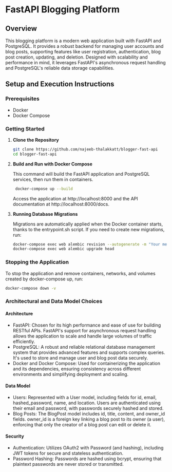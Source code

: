 # FastAPI Blogging Platform

## Overview
This blogging platform is a modern web application built with FastAPI and PostgreSQL. It provides a robust backend for managing user accounts and blog posts, supporting features like user registration, authentication, blog post creation, updating, and deletion. Designed with scalability and performance in mind, it leverages FastAPI's asynchronous request handling and PostgreSQL's reliable data storage capabilities.

## Setup and Execution Instructions
### Prerequisites
- Docker
- Docker Compose
### Getting Started
1. **Clone the Repository**

   ```bash
   git clone https://github.com/najeeb-thalakkatt/blogger-fast-api
   cd blogger-fast-api
   ```
2. **Build and Run with Docker Compose**

   This command will build the FastAPI application and PostgreSQL services, then run them in containers.
   ```bash
    docker-compose up --build
    ```
    Access the application at http://localhost:8000 and the API documentation at http://localhost:8000/docs.
3. **Running Database Migrations**
   
   Migrations are automatically applied when the Docker container starts, thanks to the entrypoint.sh script. If you need to create new migrations, run:
     ```bash
    docker-compose exec web alembic revision --autogenerate -m "Your message"
    docker-compose exec web alembic upgrade head
    ```
### Stopping the Application

To stop the application and remove containers, networks, and volumes created by docker-compose up, run:
```bash
docker-compose down -v
 ```
### Architectural and Data Model Choices
#### Architecture
- FastAPI: Chosen for its high performance and ease of use for building RESTful APIs. FastAPI's support for asynchronous request handling allows the application to scale and handle large volumes of traffic efficiently.
- PostgreSQL: A robust and reliable relational database management system that provides advanced features and supports complex queries. It's used to store and manage user and blog post data securely.
- Docker and Docker Compose: Used for containerizing the application and its dependencies, ensuring consistency across different environments and simplifying deployment and scaling.
#### Data Model
- Users: Represented with a User model, including fields for id, email, hashed_password, name, and location. Users are authenticated using their email and password, with passwords securely hashed and stored.
- Blog Posts: The BlogPost model includes id, title, content, and owner_id fields. owner_id is a foreign key linking a blog post to its owner (a user), enforcing that only the creator of a blog post can edit or delete it.
#### Security
- Authentication: Utilizes OAuth2 with Password (and hashing), including JWT tokens for secure and stateless authentication.
- Password Hashing: Passwords are hashed using bcrypt, ensuring that plaintext passwords are never stored or transmitted.